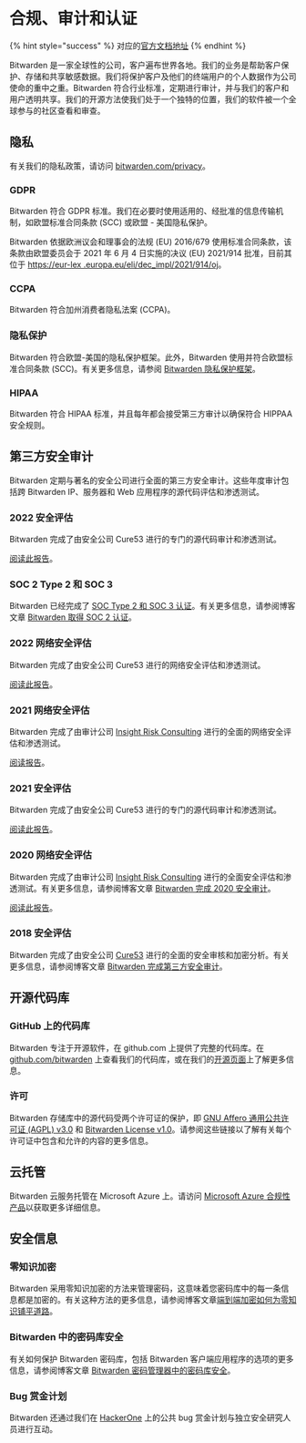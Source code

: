 # 合规、审计和认证

{% hint style="success" %}
对应的[官方文档地址](https://bitwarden.com/help/article/is-bitwarden-audited/)
{% endhint %}

Bitwarden 是一家全球性的公司，客户遍布世界各地。我们的业务是帮助客户保护、存储和共享敏感数据。我们将保护客户及他们的终端用户的个人数据作为公司使命的重中之重。Bitwarden 符合行业标准，定期进行审计，并与我们的客户和用户透明共享。我们的开源方法使我们处于一个独特的位置，我们的软件被一个全球参与的社区查看和审查。

## 隐私 <a href="#privacy" id="privacy"></a>

有关我们的隐私政策，请访问 [bitwarden.com/privacy](https://bitwarden.com/privacy)。

### GDPR

Bitwarden 符合 GDPR 标准。我们在必要时使用适用的、经批准的信息传输机制，如欧盟标准合同条款 (SCC) 或欧盟 - 美国隐私保护。

Bitwarden 依据欧洲议会和理事会的法规 (EU) 2016/679 使用标准合同条款，该条款由欧盟委员会于 2021 年 6 月 4 日实施的决议 (EU) 2021/914 批准，目前其位于 [https://eur-lex .europa.eu/eli/dec\_impl/2021/914/oj](https://eur-lex.europa.eu/eli/dec\_impl/2021/914/oj)。

### CCPA

Bitwarden 符合加州消费者隐私法案 (CCPA)。

### 隐私保护 <a href="#privacy-shield" id="privacy-shield"></a>

Bitwarden 符合欧盟-美国的隐私保护框架。此外，Bitwarden 使用并符合欧盟标准合同条款 (SCC)。有关更多信息，请参阅 [Bitwarden 隐私保护框架](https://www.privacyshield.gov/participant?id=a2zt0000000CoURAA0)。

### HIPAA

Bitwarden 符合 HIPAA 标准，并且每年都会接受第三方审计以确保符合 HIPPAA 安全规则。

## 第三方安全审计 <a href="#third-party-security-audits" id="third-party-security-audits"></a>

Bitwarden 定期与著名的安全公司进行全面的第三方安全审计。这些年度审计包括跨 Bitwarden IP、服务器和 Web 应用程序的源代码评估和渗透测试。

### 2022 安全评估 <a href="#2022-security-assessment" id="2022-security-assessment"></a>

Bitwarden 完成了由安全公司 Cure53 进行的专门的源代码审计和渗透测试。

[阅读此报告](https://assets.ctfassets.net/7rncvj1f8mw7/4eMmA16Zz9MACTHOexlxx0/05f3ed75c04f7d6e086479279d82c733/2022\_Bitwarden\_Security\_Assessment\_Report.pdf)。

### SOC 2 Type 2 和 SOC 3 <a href="#soc-2-type-2-and-soc-3" id="soc-2-type-2-and-soc-3"></a>

Bitwarden 已经完成了 [SOC Type 2 和 SOC 3 认证](https://bitwarden.com/compliance/#third-party-security-audits)。有关更多信息，请参阅博客文章 [Bitwarden 取得 SOC 2 认证](https://bitwarden.com/blog/post/bitwarden-achieves-soc-2-certification/)。

### 2022 网络安全评估 <a href="#2022-network-security-assessment" id="2022-network-security-assessment"></a>

Bitwarden 完成了由安全公司 Cure53 进行的网络安全评估和渗透测试。

[阅读此报告](https://assets.ctfassets.net/7rncvj1f8mw7/2otFuNRCjJzAoZRsueaN89/cca35829e6dcc09edc246c5de99f6abd/2022\_Bitwarden\_Network\_Security\_Assessment\_Report.pdf)。

### 2021 网络安全评估 <a href="#2021-network-security-assessment" id="2021-network-security-assessment"></a>

Bitwarden 完成了由审计公司 [Insight Risk Consulting](https://www.insightriskconsulting.com/) 进行的全面的网络安全评估和渗透测试。

[阅读报告](https://bitwarden.com/images/resources/bitwarden-network-security-assessment-report-2021.pdf)。

### 2021 安全评估 <a href="#2021-security-assessment" id="2021-security-assessment"></a>

Bitwarden 完成了由安全公司 Cure53 进行的专门的源代码审计和渗透测试。

[阅读此报告](https://assets.ctfassets.net/7rncvj1f8mw7/4G0yonTshy2ezRo1R7s6Yl/7ba5bdac721b2ad8d14117c1c6a36b37/2021-bitwarden-security-assessment-report.pdf)。

### 2020 网络安全评估 <a href="#2020-network-security-assessment" id="2020-network-security-assessment"></a>

Bitwarden 完成了由审计公司 [Insight Risk Consulting](https://www.insightriskconsulting.com/) 进行的全面安全评估和渗透测试。有关更多信息，请参阅博客文章 [Bitwarden 完成 2020 安全审计](https://bitwarden.com/blog/post/bitwarden-network-security-assessment-2020/)。

[阅读此报告](https://cdn.bitwarden.com/misc/Bitwarden%20Network%20Security%20Assessment%20Report%20-%202020.pdf)。

### 2018 安全评估 <a href="#2018-security-assessment" id="2018-security-assessment"></a>

Bitwarden 完成了由安全公司 [Cure53](https://cure53.de/) 进行的全面的安全审核和加密分析。有关更多信息，请参阅博客文章 [Bitwarden 完成第三方安全审计](https://bitwarden.com/blog/post/third-party-security-audit/)。

## 开源代码库 <a href="#open-source-codebase" id="open-source-codebase"></a>

### GitHub 上的代码库 <a href="#codebase-on-github" id="codebase-on-github"></a>

Bitwarden 专注于开源软件，在 github.com 上提供了完整的代码库。在 [github.com/bitwarden](https://github.com/bitwarden) 上查看我们的代码库，或在我们的[开源页面](https://bitwarden.com/open-source/)上了解更多信息。

### 许可 <a href="#licensing" id="licensing"></a>

Bitwarden 存储库中的源代码受两个许可证的保护，即 [GNU Affero 通用公共许可证 (AGPL) v3.0](https://github.com/bitwarden/server/blob/master/LICENSE\_AGPL.txt) 和 [Bitwarden License v1.0](https://github.com/bitwarden/server/blob/master/LICENSE\_BITWARDEN.txt)。请参阅这些链接以了解有关每个许可证中包含和允许的内容的更多信息。

## 云托管 <a href="#cloud-hosting" id="cloud-hosting"></a>

Bitwarden 云服务托管在 Microsoft Azure 上。请访问 [Microsoft Azure 合规性产品](https://azure.microsoft.com/en-us/resources/microsoft-azure-compliance-offerings/)以获取更多详细信息。

## 安全信息 <a href="#security-information" id="security-information"></a>

### 零知识加密 <a href="#zero-knowledge-encryption" id="zero-knowledge-encryption"></a>

Bitwarden 采用零知识加密的方法来管理密码，这意味着您密码库中的每一条信息都是加密的。有关这种方法的更多信息，请参阅博客文章[端到端加密如何为零知识铺平道路](https://bitwarden.com/blog/post/end-to-end-encryption-and-zero-knowledge/)。

### Bitwarden 中的密码库安全 <a href="#vault-security-in-bitwarden" id="vault-security-in-bitwarden"></a>

有关如何保护 Bitwarden 密码库，包括 Bitwarden 客户端应用程序的选项的更多信息，请参阅博客文章 [Bitwarden 密码管理器中的密码库安全](https://bitwarden.com/blog/post/vault-security-bitwarden-password-manager/)。

### Bug 赏金计划 <a href="#bug-bounty-program" id="bug-bounty-program"></a>

Bitwarden 还通过我们在 [HackerOne](https://hackerone.com/bitwarden/) 上的公共 bug 赏金计划与独立安全研究人员进行互动。
